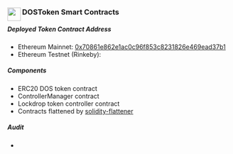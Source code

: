 ### <img align="left" width=30 src="https://i.imgur.com/f6KQWuS.png"> DOSToken Smart Contracts

##### Deployed Token Contract Address
- Ethereum Mainnet: [0x70861e862e1ac0c96f853c8231826e469ead37b1](https://etherscan.io/address/0x70861e862e1ac0c96f853c8231826e469ead37b1)
- Ethereum Testnet (Rinkeby):


##### Components
- ERC20 DOS token contract
- ControllerManager contract
- Lockdrop token controller contract
- Contracts flattened by [solidity-flattener](https://github.com/poanetwork/solidity-flattener)


##### Audit
-
